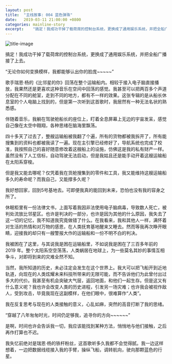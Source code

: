 ```yaml
---
layout: post
title:  "主线故事: 004 蓝色弹珠"
date:   2019-03-11 21:00:00 +0800
categories: mainline-story
excerpt:    "搞定！我成功干掉了载荷席的控制台系统，更换成了通用娱乐系统，并把全船广播接了上去..."
---
```


![title-image](https://canhead-cn.oss-cn-beijing.aliyuncs.com/iss.jpg)

搞定！我成功干掉了载荷席的控制台系统，更换成了通用娱乐系统，并把全船广播接了上去。

“无论你如何变换模样，我都能够认出你的脸庞~~~~~”

歌手瑞恩·杨的《比邻星的你》回荡在整个运输船内。相较于接入电子脑直接播放，我果然还是更喜欢这种音乐在空间中回荡的感觉。我甚至可以把两百多个声道分配在不同的舱室，走到不同的地方，都有不一样的效果。这张专辑的是从船长休息室的个人电脑上找到的，但是第一次听到这首歌时，我居然有一种无法名状的熟悉感。

伴随着音乐，我躺在驾驶舱船长的座位上，盯着全息屏幕上无边的宇宙发呆，感觉自己像在太空中翱翔，各种思绪在脑海里飘荡。

四十多天了过去了，整艘运输船被我翻了个遍，所有的货物都被我拆开了，所有能搜集到的资料也都被我读了一遍。现在主引擎已经修好了，导航系统也完成了校准，我按照自己的喜好随意修改着这艘船上的设施，仿佛这是我的私有财产一样。虽然没有了人工信标，自动驾驶无法启动，但是我姑且还是能手动开着这艘运输船在太阳系穿梭。

但是我又能去哪呢？仅凭着我在货舱搜集到的零件和工具，我又能维持这艘运输船多久的寿命呢？而我自己，又能撑多久呢？

我好想回家，回到5号基地去。可即便我真的能回到未来，恐怕也没有我的容身之所了。

休眠柜里有一份法律文书，上面写着我因非法使用电子脑病毒，导致数人死亡，被判处流放比邻星区。也许是判决的一部分，也许是因为其他的什么原因，我失去了这一切的记忆，我不知道我究竟做错了什么。在我看来，我和其他人一样，满怀着对生活的热情和对万物的感恩，在人类抚育基地醒来又睡去。然而等我再次睁开眼睛，迎接我的却只有一艘警报大作的运输船和一份不明不白的判决。

我被困在了这里，与其说我是困在运输船里，不如说我是困在了三百多年前的 2019 年。整个太阳系空空荡荡，人类蜗居在地球上，为一些莫名其妙的事情互相争斗，对即将到来的灾难全然不知。

当然，我所知道的历史，未必注定会发生在这个世界上。我大可以把飞船开到近地轨道，向现在的人类炫耀未来科技所带来的无限可能，而不告诉他们为此曾付出过多大的代价。我甚至有机会突破大气层，返回地面，和他们一起生存。但是这又有什么意义呢？我也许会改变人类的历史进程，引发另一场灾难；也许我会被视作敌人，受到攻击，毕竟我现在这副模样，在他们眼中，很难算作“人类”。

我在反复思考与现在的人类接触的意义，心乱如麻，突然的高音打断了我的思绪。

“穿越了八年匆匆时光，时间仍足够我，追寻你的方向~~~~~~”

是啊，时间也许会告诉我一切，我应该能找到某种方法，悄悄地与他们接触，之后再作打算也不迟。

我失忆前绝对是瑞恩·杨的铁杆粉丝，这首歌听多久我都不会觉得腻。我一边这样想着，一边把数据线缆接入我的手臂，操纵飞船，调转航向，驶向那颗蓝色的行星。
